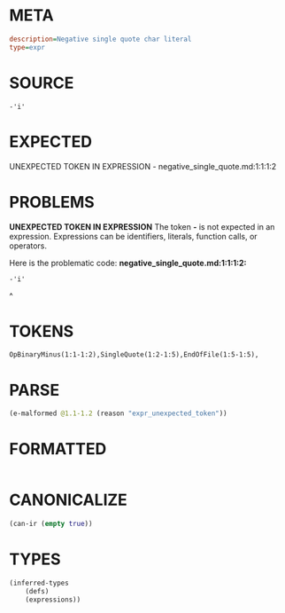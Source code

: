 # META
~~~ini
description=Negative single quote char literal
type=expr
~~~
# SOURCE
~~~roc
-'i'
~~~
# EXPECTED
UNEXPECTED TOKEN IN EXPRESSION - negative_single_quote.md:1:1:1:2
# PROBLEMS
**UNEXPECTED TOKEN IN EXPRESSION**
The token **-** is not expected in an expression.
Expressions can be identifiers, literals, function calls, or operators.

Here is the problematic code:
**negative_single_quote.md:1:1:1:2:**
```roc
-'i'
```
^


# TOKENS
~~~zig
OpBinaryMinus(1:1-1:2),SingleQuote(1:2-1:5),EndOfFile(1:5-1:5),
~~~
# PARSE
~~~clojure
(e-malformed @1.1-1.2 (reason "expr_unexpected_token"))
~~~
# FORMATTED
~~~roc

~~~
# CANONICALIZE
~~~clojure
(can-ir (empty true))
~~~
# TYPES
~~~clojure
(inferred-types
	(defs)
	(expressions))
~~~
